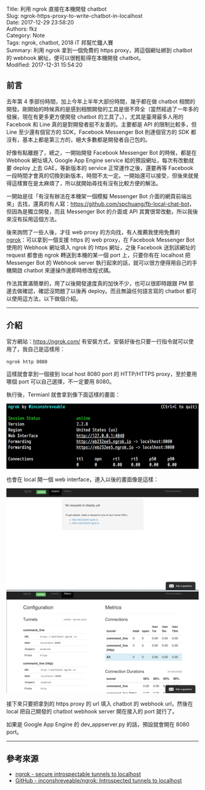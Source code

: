 Title: 利用 ngrok 直接在本機開發 chatbot  
Slug: ngrok-https-proxy-to-write-chatbot-in-localhost  
Date: 2017-12-29 23:58:20  
Authors: fkz  
Category: Note  
Tags: ngrok, chatbot, 2018 iT 邦幫忙鐵人賽  
Summary: 利用 ngrok 拿到一個免費的 https proxy，將這個網址綁到 chatbot 的 webhook 網址，便可以很輕鬆得在本機開發 chatbot。  
Modified: 2017-12-31 15:54:20  
  
  
## 前言  
  
去年第 4 季部份時間，加上今年上半年大部份時間，幾乎都在做 chatbot 相關的開發。剛開始的時候真的是感到相關開發的工具是很不齊全（當然經過了一年多的發展，現在有更多更方便開發 chatbot 的工具了。），尤其是臺灣最多人用的 Facebook 和 Line 真的是對開發者挺不友善的。主要都是 API 的限制比較多，但 Line 至少還有個官方的 SDK，Facebook Messenger Bot 則連個官方的 SDK 都沒有，基本上都是第三方的，絕大多數都是開發者自己包的。  
  
好像有點離題了，總之，一開始開發 Facebook Messenger Bot 的時候，都是在 Webhook 網址填入 Google App Engine service 給的預設網址，每次有改動就要 deploy 上去 GAE，等新版本的 service 正常運作之後，還要再等 Facebook 一段時間才會真的切換到新版本，時間不太一定。一開始還可以接受，但後來就覺得這樣實在是太麻煩了，所以就開始尋找有沒有比較方便的解法。  
  
一開始是往「有沒有辦法在本機架一個模擬 Messenger Bot 介面的網頁前端出來」去找，還真的有人寫：<https://github.com/spchuang/fb-local-chat-bot>，但因為是獨立開發，而且 Messenger Bot 的介面或 API 其實很常改動，所以我後來沒有採用這個方法。  
  
後來詢問了一些人後，才往 web proxy 的方向找，有人推薦我使用免費的 [ngrok](https://ngrok.com/)：可以拿到一個支援 https 的 web proxy，在 Facebook Messenger Bot 使用的 Webhook 網址填入 ngrok 的 https 網址，之後 Facebook 送到該網址的 request 都會由 ngrok 轉送到本機的某一個 port 上，只要你有在 localhost 把 Messenger Bot 的 Webhook server 執行起來的話，就可以很方便得用自己的手機開啟 chatbot 來邊操作邊即時修改程式碼。  
  
作法其實滿簡單的，用了以後開發速度真的加快不少，也可以很即時跟跟 PM 那邊去做確認，確認沒問題了以後再 deploy。而且無論任何語言寫的 chatbot 都可以使用這方法，以下做個介紹。  
  
---  
  
## 介紹  
  
官方網站：<https://ngrok.com/> 有安裝方式，安裝好後也只要一行指令就可以使用了，我自己是這樣用：  
  
`ngrok http 8080`  
  
這樣就會拿到一個接到 local host 8080 port 的 HTTP/HTTPS proxy，至於要用哪個 port 可以自己選擇，不一定要用 8080。  
  
執行後，Termianl 就會拿到像下面這樣的畫面：  
  
![ngrok cli](/files/ngrok-https-proxy-to-write-chatbot-in-localhost/ngrok-cli.jpg)  
  
也會在 local 開一個 web interface，連入以後的畫面像是這樣：  
  
![ngrok web admin 1](/files/ngrok-https-proxy-to-write-chatbot-in-localhost/ngrok-web-admin-1.jpg)  
![ngrok web admin 2](/files/ngrok-https-proxy-to-write-chatbot-in-localhost/ngrok-web-admin-2.jpg)  
  
接下來只要把拿到的 https proxy 的 url 填入 chatbot 的 webhook url，然後在 local 把自己開發的 chatbot webhook server 開在接入的 port 就行了。  
  
如果是 Google App Engine 的 dev_appserver.py 的話，預設就會開在 8080 port。  
  
---  
  
## 參考來源  
  
+ [ngrok - secure introspectable tunnels to localhost](https://ngrok.com/)  
+ [GitHub - inconshreveable/ngrok: Introspected tunnels to localhost](https://github.com/inconshreveable/ngrok)  
